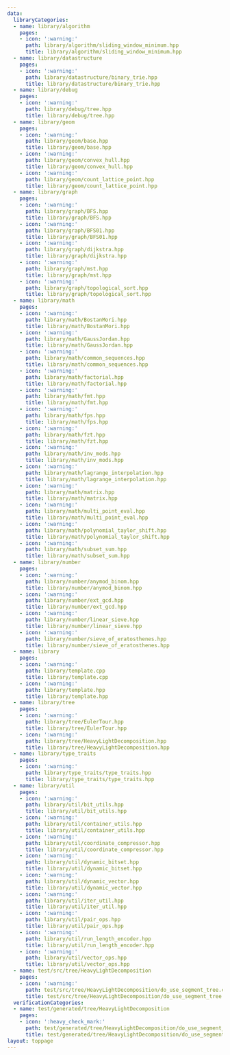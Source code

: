 ```yaml
---
data:
  libraryCategories:
  - name: library/algorithm
    pages:
    - icon: ':warning:'
      path: library/algorithm/sliding_window_minimum.hpp
      title: library/algorithm/sliding_window_minimum.hpp
  - name: library/datastructure
    pages:
    - icon: ':warning:'
      path: library/datastructure/binary_trie.hpp
      title: library/datastructure/binary_trie.hpp
  - name: library/debug
    pages:
    - icon: ':warning:'
      path: library/debug/tree.hpp
      title: library/debug/tree.hpp
  - name: library/geom
    pages:
    - icon: ':warning:'
      path: library/geom/base.hpp
      title: library/geom/base.hpp
    - icon: ':warning:'
      path: library/geom/convex_hull.hpp
      title: library/geom/convex_hull.hpp
    - icon: ':warning:'
      path: library/geom/count_lattice_point.hpp
      title: library/geom/count_lattice_point.hpp
  - name: library/graph
    pages:
    - icon: ':warning:'
      path: library/graph/BFS.hpp
      title: library/graph/BFS.hpp
    - icon: ':warning:'
      path: library/graph/BFS01.hpp
      title: library/graph/BFS01.hpp
    - icon: ':warning:'
      path: library/graph/dijkstra.hpp
      title: library/graph/dijkstra.hpp
    - icon: ':warning:'
      path: library/graph/mst.hpp
      title: library/graph/mst.hpp
    - icon: ':warning:'
      path: library/graph/topological_sort.hpp
      title: library/graph/topological_sort.hpp
  - name: library/math
    pages:
    - icon: ':warning:'
      path: library/math/BostanMori.hpp
      title: library/math/BostanMori.hpp
    - icon: ':warning:'
      path: library/math/GaussJordan.hpp
      title: library/math/GaussJordan.hpp
    - icon: ':warning:'
      path: library/math/common_sequences.hpp
      title: library/math/common_sequences.hpp
    - icon: ':warning:'
      path: library/math/factorial.hpp
      title: library/math/factorial.hpp
    - icon: ':warning:'
      path: library/math/fmt.hpp
      title: library/math/fmt.hpp
    - icon: ':warning:'
      path: library/math/fps.hpp
      title: library/math/fps.hpp
    - icon: ':warning:'
      path: library/math/fzt.hpp
      title: library/math/fzt.hpp
    - icon: ':warning:'
      path: library/math/inv_mods.hpp
      title: library/math/inv_mods.hpp
    - icon: ':warning:'
      path: library/math/lagrange_interpolation.hpp
      title: library/math/lagrange_interpolation.hpp
    - icon: ':warning:'
      path: library/math/matrix.hpp
      title: library/math/matrix.hpp
    - icon: ':warning:'
      path: library/math/multi_point_eval.hpp
      title: library/math/multi_point_eval.hpp
    - icon: ':warning:'
      path: library/math/polynomial_taylor_shift.hpp
      title: library/math/polynomial_taylor_shift.hpp
    - icon: ':warning:'
      path: library/math/subset_sum.hpp
      title: library/math/subset_sum.hpp
  - name: library/number
    pages:
    - icon: ':warning:'
      path: library/number/anymod_binom.hpp
      title: library/number/anymod_binom.hpp
    - icon: ':warning:'
      path: library/number/ext_gcd.hpp
      title: library/number/ext_gcd.hpp
    - icon: ':warning:'
      path: library/number/linear_sieve.hpp
      title: library/number/linear_sieve.hpp
    - icon: ':warning:'
      path: library/number/sieve_of_eratosthenes.hpp
      title: library/number/sieve_of_eratosthenes.hpp
  - name: library
    pages:
    - icon: ':warning:'
      path: library/template.cpp
      title: library/template.cpp
    - icon: ':warning:'
      path: library/template.hpp
      title: library/template.hpp
  - name: library/tree
    pages:
    - icon: ':warning:'
      path: library/tree/EulerTour.hpp
      title: library/tree/EulerTour.hpp
    - icon: ':warning:'
      path: library/tree/HeavyLightDecomposition.hpp
      title: library/tree/HeavyLightDecomposition.hpp
  - name: library/type_traits
    pages:
    - icon: ':warning:'
      path: library/type_traits/type_traits.hpp
      title: library/type_traits/type_traits.hpp
  - name: library/util
    pages:
    - icon: ':warning:'
      path: library/util/bit_utils.hpp
      title: library/util/bit_utils.hpp
    - icon: ':warning:'
      path: library/util/container_utils.hpp
      title: library/util/container_utils.hpp
    - icon: ':warning:'
      path: library/util/coordinate_compressor.hpp
      title: library/util/coordinate_compressor.hpp
    - icon: ':warning:'
      path: library/util/dynamic_bitset.hpp
      title: library/util/dynamic_bitset.hpp
    - icon: ':warning:'
      path: library/util/dynamic_vector.hpp
      title: library/util/dynamic_vector.hpp
    - icon: ':warning:'
      path: library/util/iter_util.hpp
      title: library/util/iter_util.hpp
    - icon: ':warning:'
      path: library/util/pair_ops.hpp
      title: library/util/pair_ops.hpp
    - icon: ':warning:'
      path: library/util/run_length_encoder.hpp
      title: library/util/run_length_encoder.hpp
    - icon: ':warning:'
      path: library/util/vector_ops.hpp
      title: library/util/vector_ops.hpp
  - name: test/src/tree/HeavyLightDecomposition
    pages:
    - icon: ':warning:'
      path: test/src/tree/HeavyLightDecomposition/do_use_segment_tree.cpp
      title: test/src/tree/HeavyLightDecomposition/do_use_segment_tree.cpp
  verificationCategories:
  - name: test/generated/tree/HeavyLightDecomposition
    pages:
    - icon: ':heavy_check_mark:'
      path: test/generated/tree/HeavyLightDecomposition/do_use_segment_tree.test.cpp
      title: test/generated/tree/HeavyLightDecomposition/do_use_segment_tree.test.cpp
layout: toppage
---
```

